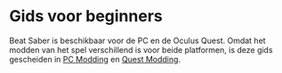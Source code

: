 # Gids voor beginners
Beat Saber is beschikbaar voor de PC en de Oculus Quest. Omdat het modden van het spel verschillend is voor beide platformen, is deze gids gescheiden in [PC Modding](./pc-modding.md) en [Quest Modding](./quest-modding.md).
